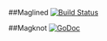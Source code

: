 ##Maglined [![Build Status](https://travis-ci.org/cz-it/magline.svg?branch=master)](https://travis-ci.org/cz-it/magline)  

##Magknot [![GoDoc](https://godoc.org/github.com/cz-it/magline/maglined?status.png)](https://godoc.org/github.com/cz-it/magline/magknot)

